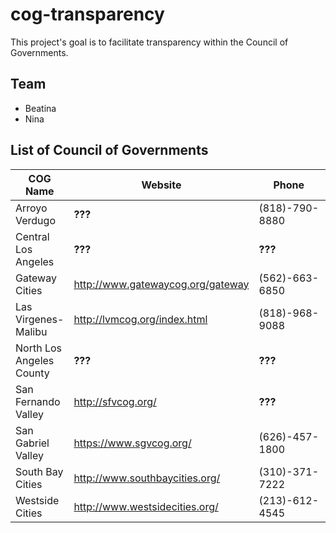 # cog-transparency
This project's goal is to facilitate transparency within the Council of Governments.

## Team
* Beatina
* Nina


## List of Council of Governments

| COG Name | Website | Phone | Email |
| ------------- | ------------- | ------------- | ------------- |
| Arroyo Verdugo | **???** | (818)-790-8880 | awilson@lcf.ca.gov |
| Central Los Angeles | **???** | **???** | **???** |
| Gateway Cities | http://www.gatewaycog.org/gateway | (562)-663-6850 | info@gatewaycog.org |
| Las Virgenes-Malibu | http://lvmcog.org/index.html | (818)-968-9088 | tdipple@msn.com |
| North Los Angeles County | **???** | **???** | **???** |
| San Fernando Valley | http://sfvcog.org/ | **???** | info@sfvcog.org |
| San Gabriel Valley | https://www.sgvcog.org/ | (626)-457-1800 | sgv@sgvcog.org |
| South Bay Cities | http://www.southbaycities.org/ | (310)-371-7222 | info@southbaycities.org |
| Westside Cities | http://www.westsidecities.org/ | (213)-612-4545 | Winnie@elpadvisors.com |
